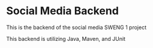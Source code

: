# Social Media Backend

This is the backend of the social media SWENG 1 project

This backend is utilizing Java, Maven, and JUnit